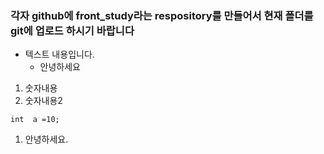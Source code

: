 ### 각자 github에 front_study라는 respository를 만들어서 현재 폴더를 git에 업로드 하시기 바랍니다
- 텍스트 내용입니다.
    - 안녕하세요
1. 숫자내용
1. 숫자내용2
```
int  a =10;
```
1. 안녕하세요.